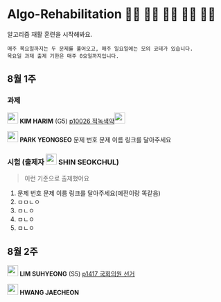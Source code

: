 # Algo-Rehabilitation 👩‍🦽 👨‍🦽 👨‍🦼 👨‍🦼 👨‍🦽
알고리즘 재활 훈련을 시작해봐요.
```
매주 목요일까지는 두 문제를 풀어오고, 매주 일요일에는 모의 코테가 있습니다.
목요일 과제 출제 기한은 매주 0요일까지입니다.
```
## 8월 1주
### 과제
<img src = "https://github.com/Haaarimmm.png" width="25" height="25"> **KIM HARIM** (G5) [p10026 적녹색약](https://www.acmicpc.net/problem/10026)[<img src = "https://github.com/sulogc.png" width="25" height="25">](./Code/10026/10026_L.py)

<img src = "https://github.com/Frog-Slayer.png" width="25" height="25"> **PARK YEONGSEO** 문제 번호 문제 이름 링크를 달아주세요

### 시험  (출제자 <img src = "https://github.com/suchshin.png" width="25" height="25"> SHIN SEOKCHUL)
> 이런 기준으로 출제했어요
1) 문제 번호 문제 이름 링크를 달아주세요(예전이랑 똑같음)
2) ㅁㅁㄴㅇ
3) ㅁㄴㅇ
4) ㅁㄴㅇ
5) ㅁㄴㅇ


## 8월 2주

<img src = "https://github.com/sulogc.png" width="25" height="25"> **LIM SUHYEONG** (S5) [p1417 국회의원 선거](https://www.acmicpc.net/problem/1417)

<img src = "https://github.com/wocjs.png" width="25" height="25"> **HWANG JAECHEON**
